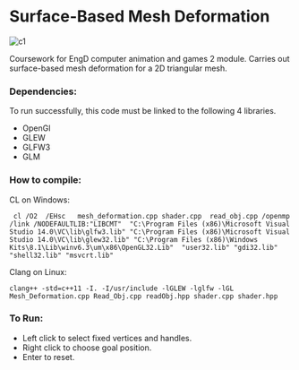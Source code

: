 # Surface-Based Mesh Deformation

![c1](https://cloud.githubusercontent.com/assets/25514442/24172564/92dcb04a-0e80-11e7-9d0f-f3a3ba9ca8bb.PNG)


Coursework for EngD computer animation and games 2 module. Carries out surface-based mesh deformation for a 2D triangular mesh.

### Dependencies:

To run successfully, this code must be linked to the following 4 libraries.

* OpenGl
* GLEW 
* GLFW3
* GLM

### How to compile:

CL on Windows:

     cl /O2  /EHsc   mesh_deformation.cpp shader.cpp  read_obj.cpp /openmp /link /NODEFAULTLIB:"LIBCMT"  "C:\Program Files (x86)\Microsoft Visual Studio 14.0\VC\lib\glfw3.lib" "C:\Program Files (x86)\Microsoft Visual Studio 14.0\VC\lib\glew32.lib" "C:\Program Files (x86)\Windows Kits\8.1\Lib\winv6.3\um\x86\OpenGL32.Lib"  "user32.lib" "gdi32.lib"  "shell32.lib" "msvcrt.lib" 

Clang on Linux:

    clang++ -std=c++11 -I. -I/usr/include -lGLEW -lglfw -lGL Mesh_Deformation.cpp Read_Obj.cpp readObj.hpp shader.cpp shader.hpp


### To Run:

* Left click to select fixed vertices and handles.
* Right click to choose goal position.
* Enter to reset.




 
